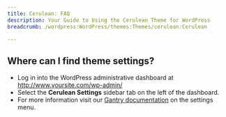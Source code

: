 ```yaml
---
title: Cerulean: FAQ
description: Your Guide to Using the Cerulean Theme for WordPress
breadcrumb: /wordpress:WordPress/themes:Themes/cerulean:Cerulean

---
```


Where can I find theme settings?
-----
* Log in into the WordPress administrative dashboard at http://www.yoursite.com/wp-admin/
* Select the **Cerulean Settings** sidebar tab on the left of the dashboard.
* For more information visit our [Gantry documentation][gantry] on the settings menu.



[gantry]: http://gantry-framework.org/documentation/wordpress/configure/